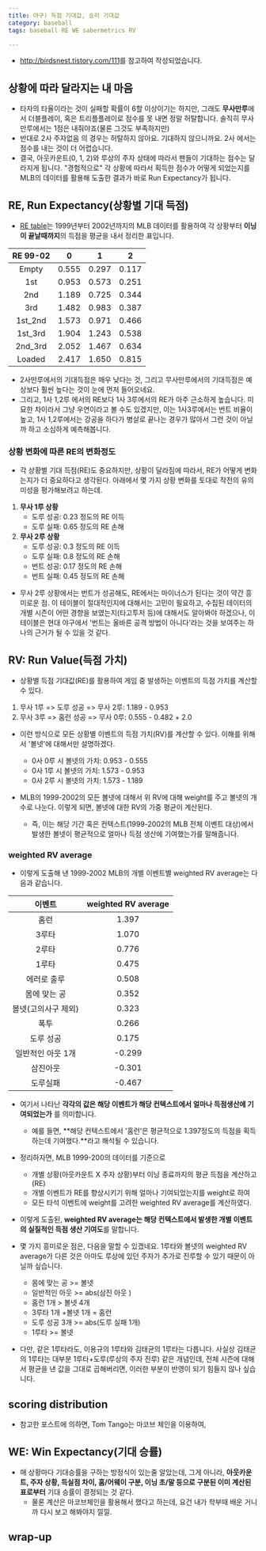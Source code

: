 ```yaml
---
title: 야구) 득점 기대값, 승리 기대값 
category: baseball
tags: baseball RE WE sabermetrics RV

---
```


- <http://birdsnest.tistory.com/111>를 참고하여 작성되었습니다. 

## 상황에 따라 달라지는 내 마음 

- 타자의 타율이라는 것이 실패할 확률이 6할 이상이기는 하지만, 그래도 **무사만루**에서 더블플레이, 혹은 트리플플레이로 점수를 못 내면 정말 허탈합니다. 솔직히 무사만루에서는 1점은 내줘야죠(물론 그것도 부족하지만)
- 반대로 2사 주자없음 의 경우는 허탈하지 않아요. 기대하지 않으니까요. 2사 에서는 점수를 내는 것이 더 어렵습니다. 
- 결국, 아웃카운트(0, 1, 2)와 루상의 주자 상태에 따라서 팬들이 기대하는 점수는 달라지게 됩니다. "경험적으로" 각 상황에 따라서 획득한 점수가 어떻게 되었는지를 MLB의 데이터를 활용해 도출한 결과가 바로 Run Expectancy가 됩니다. 

## RE, Run Expectancy(상황별 기대 득점)

- [RE table](http://www.tangotiger.net/RE9902.html)는 1999년부터 2002년까지의 MLB 데이터를 활용하여 각 상황부터 **이닝이 끝날때까지**의 득점을 평균을 내서 정리한 표입니다. 

|RE 99-02|     0| 1    | 2   |
|:------:|:----:|:----:|:---:|
|Empty   |0.555	|0.297 |0.117|
|1st	 |0.953	|0.573 |0.251|
|2nd     |1.189	|0.725 |0.344|
|3rd     |1.482	|0.983 |0.387|
|1st_2nd |1.573	|0.971 |0.466|
|1st_3rd |1.904	|1.243 |0.538|
|2nd_3rd |2.052	|1.467 |0.634|
|Loaded  |2.417	|1.650 |0.815|

- 2사만루에서의 기대득점은 매우 낮다는 것, 그리고 무사만루에서의 기대득점은 예상보다 훨씬 높다는 것이 눈에 먼저 들어오네요. 
- 그리고, 1사 1,2루 에서의 RE보다 1사 3루에서의 RE가 아주 근소하게 높습니다. 미묘한 차이라서 그냥 우연이라고 볼 수도 있겠지만, 이는 1사3루에서는 번트 비율이 높고, 1사 1,2루에서는 강공을 하다가 병살로 끝나는 경우가 많아서 그런 것이 아닐까 하고 소심하게 예측해봅니다. 

### 상황 변화에 따른 RE의 변화정도 

- 각 상황별 기대 득점(RE)도 중요하지만, 상황이 달라짐에 따라서, RE가 어떻게 변화는지가 더 중요하다고 생각된다. 아래에서 몇 가지 상황 변화를 토대로 작전의 유의미성을 평가해보려고 하는데.

1. **무사 1루 상황**
    - 도루 성공: 0.23 정도의 RE 이득
    - 도루 실패: 0.65 정도의 RE 손해
2. **무사 2루 상황**
    - 도루 성공: 0.3 정도의 RE 이득
    - 도루 실패: 0.8 정도의 RE 손해
    - 번트 성공: 0.17 정도의 RE 손해 
    - 번트 실패: 0.45 정도의 RE 손해 

- 무사 2루 상황에서는 번트가 성공해도, RE에서는 마이너스가 된다는 것이 약간 흥미로운 점. 이 테이블이 절대적인지에 대해서는 고민이 필요하고, 수집된 데이터의 개별 시즌이 어떤 경향을 보였는지(타고투저 등)에 대해서도 알아봐야 하겠으나, 이 테이블은 현대 야구에서 '번트는 올바른 공격 방법이 아니다'라는 것을 보여주는 하나의 근거가 될 수 있을 것 같다. 


## RV: Run Value(득점 가치)

- 상황별 득점 기대값(RE)를 활용하여 게임 중 발생하는 이벤트의 득점 가치를 계산할 수 있다. 
1. 무사 1루 => 도루 성공 => 무사 2루: 1.189 - 0.953 
2. 무사 3루 => 홈런 성공 => 무사 0루: 0.555 - 0.482 + 2.0

- 이런 방식으로 모든 상황별 이벤트의 득점 가치(RV)를 계산할 수 있다. 이해를 위해서 '볼넷'에 대해서만 설명하겠다. 
    - 0사 0루 시 볼넷의 가치: 0.953 - 0.555
    - 0사 1루 시 볼넷의 가치: 1.573 - 0.953
    - 0사 2루 시 볼넷의 가치: 1.573 - 1.189

- MLB의 1999-2002의 모든 볼넷에 대해서 위 RV에 대해 weight를 주고 볼넷의 개수로 나눈다. 이렇게 되면, 볼넷에 대한 RV의 가중 평균이 계산된다. 
    - 즉, 이는 해당 기간 혹은 컨텍스트(1999-2002의 MLB 전체 이벤트 대상)에서 발생한 볼넷이 평균적으로 얼마나 득점 생산에 기여했는가를 말해줍니다. 
    
### weighted RV average

- 이렇게 도출해 낸 1999-2002 MLB의 개별 이벤트별 weighted RV average는 다음과 같습니다.

|이벤트|weighted RV average|
|:---:|:-----:|
|홈런 |1.397|
|3루타|1.070|
|2루타|0.776|
|1루타|0.475|
|에러로 출루|0.508|
|몸에 맞는 공|0.352|
|볼넷(고의사구 제외)|0.323|
|폭투|0.266|
|도루 성공|0.175|
|일반적인 아웃 1개 |-0.299|
|삼진아웃|-0.301|
|도루실패|-0.467|

- 여기서 나타난 **각각의 값은 해당 이벤트가 해당 컨텍스트에서 얼마나 득점생산에 기여되었는가** 를 의미합니다. 
    - 예를 들면, **해당 컨텍스트에서 '홈런'은 평균적으로 1.397정도의 득점을 획득하는데 기여했다.**라고 해석될 수 있습니다. 

- 정리하자면, MLB 1999-200의 데이터를 기준으로 
    - 개별 상황(아웃카운트 X 주자 상황)부터 이닝 종료까지의 평균 득점을 계산하고(RE)
    - 개별 이벤트가 RE를 향상시키기 위해 얼마나 기여되었는지를 weight로 하여 
    - 모든 타석 이벤트에 weight를 고려한 weighted RV average를 계산하였다. 
- 이렇게 도출된, **weighted RV average는 해당 컨텍스트에서 발생한 개별 이벤트의 실질적인 득점 생산 기여도**를 말합니다. 

- 몇 가지 흥미로운 점은, 다음을 말할 수 있겠네요. 1루타와 볼넷의 weighted RV average가 다른 것은 아마도 루상에 있던 주자가 추가로 진루할 수 있기 때문이 아닐까 싶습니다. 
    - 몸에 맞는 공 >= 볼넷 
    - 일반적인 아웃 >= abs(삼진 아웃 )
    - 홈런 1개 > 볼넷 4개
    - 3루타 1개 +볼넷 1개 = 홈런 
    - 도루 성공 3개 >= abs(도루 실패 1개)
    - 1루타 >= 볼넷

- 다만, 같은 1루타라도, 이용규의 1루타와 김태균의 1루타는 다릅니다. 사실상 김태균의 1루타는 대부분 1루타+도루(루상의 주자 진루) 같은 개념인데, 전체 시즌에 대해서 평균을 낸 값을 그대로 곱해버리면, 이러한 부분이 반영이 되기 힘들지 않나 싶습니다. 


## scoring distribution 

- 참고한 포스트에 의하면, Tom Tango는 마코브 체인을 이용하여, 


## WE: Win Expectancy(기대 승률)

- 매 상황마다 기대승률을 구하는 방정식이 있는줄 알았는데, 그게 아니라, **아웃카운트, 주자 상황, 득실점 차이, 홈/어웨이 구분, 이닝 초/말 등으로 구분된 이미 계산된 표로부터** 기대 승률이 결정되는 것 같다. 
    - 물론 계산은 마코브체인을 활용해서 했다고 하는데, 요건 내가 학부때 배운 거니까 다시 보고 해봐야지 낄낄. 



## wrap-up
